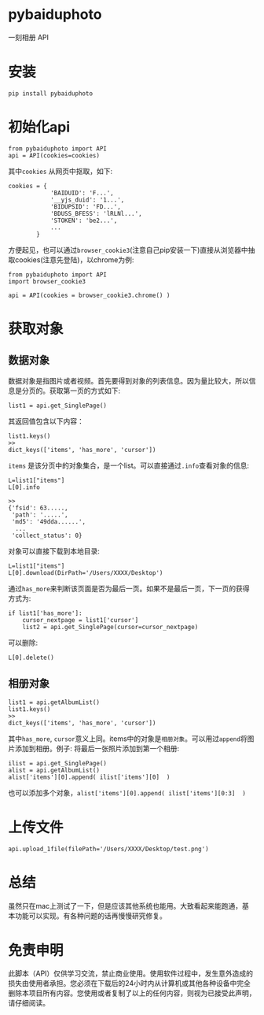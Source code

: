 # pybaiduphoto
一刻相册 API


# 安装
```
pip install pybaiduphoto
```

# 初始化api

```
from pybaiduphoto import API
api = API(cookies=cookies)
```
其中`cookies` 从网页中抠取，如下:
```
cookies = {
            'BAIDUID': 'F...',
            '__yjs_duid': '1...',
            'BIDUPSID': 'FD...',
            'BDUSS_BFESS': 'lRLNl...',
            'STOKEN': 'be2...',
            ...
        }
```
方便起见，也可以通过`browser_cookie3`(注意自己pip安装一下)直接从浏览器中抽取cookies(注意先登陆)，以chrome为例:
```
from pybaiduphoto import API
import browser_cookie3

api = API(cookies = browser_cookie3.chrome() )
```


# 获取对象

## 数据对象
数据对象是指图片或者视频。首先要得到对象的列表信息。因为量比较大，所以信息是分页的。获取第一页的方式如下:
```
list1 = api.get_SinglePage()
```
其返回值包含以下内容：
```
list1.keys()
>>
dict_keys(['items', 'has_more', 'cursor'])
```
`items` 是该分页中的对象集合，是一个list。可以直接通过`.info`查看对象的信息:
```
L=list1["items"]
L[0].info

>>
{'fsid': 63.....,
 'path': '.....',
 'md5': '49dda......',
  ...
 'collect_status': 0}
```
对象可以直接下载到本地目录:
```
L=list1["items"]
L[0].download(DirPath='/Users/XXXX/Desktop')
```
通过`has_more`来判断该页面是否为最后一页。如果不是最后一页，下一页的获得方式为:
```
if list1['has_more']:
    cursor_nextpage = list1['cursor']
    list2 = api.get_SinglePage(cursor=cursor_nextpage)
```
可以删除:
```
L[0].delete()
```

## 相册对象
```
list1 = api.getAlbumList()
list1.keys()
>>
dict_keys(['items', 'has_more', 'cursor'])
```
其中`has_more`, `cursor`意义上同。items中的对象是`相册对象`。可以用过`append`将图片添加到相册。例子: 将最后一张照片添加到第一个相册:
```
ilist = api.get_SinglePage()
alist = api.getAlbumList()
alist['items'][0].append( ilist['items'][0]  )
```
也可以添加多个对象，`alist['items'][0].append( ilist['items'][0:3]  )`


# 上传文件

```
api.upload_1file(filePath='/Users/XXXX/Desktop/test.png')
```


# 总结
虽然只在mac上测试了一下，但是应该其他系统也能用。大致看起来能跑通，基本功能可以实现。有各种问题的话再慢慢研究修复。

# 免责申明
此脚本（API）仅供学习交流，禁止商业使用。使用软件过程中，发生意外造成的损失由使用者承担。您必须在下载后的24小时内从计算机或其他各种设备中完全删除本项目所有内容。您使用或者复制了以上的任何内容，则视为已接受此声明，请仔细阅读。
